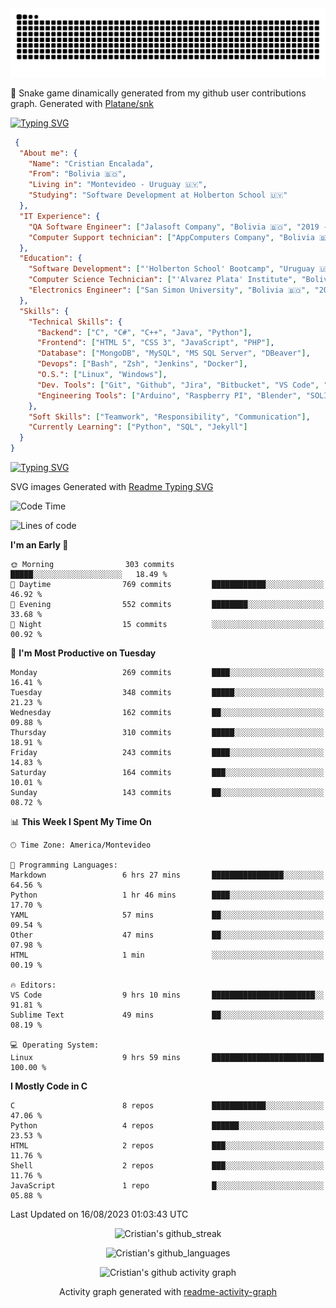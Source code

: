 <!---
<p align="left"> <img src="https://komarev.com/ghpvc/?username=cristian-encalada&label=Profile%20views&color=0e75b6&style=flat" alt="cristian-encalada" /> </p>
--->

<picture>
  <source media="(prefers-color-scheme: dark)" srcset="https://raw.githubusercontent.com/cristian-encalada/cristian-encalada/output/github-contribution-grid-snake-dark.svg">
  <source media="(prefers-color-scheme: light)" srcset="https://raw.githubusercontent.com/cristian-encalada/cristian-encalada/output/github-contribution-grid-snake.svg">
  <img alt="github contribution grid snake animation" src="https://raw.githubusercontent.com/cristian-encalada/cristian-encalada/output/github-contribution-grid-snake.svg">
</picture>

 :snake: Snake game dinamically generated from my github user contributions graph. Generated with [Platane/snk](https://github.com/Platane/snk)

[![Typing SVG](https://readme-typing-svg.demolab.com?duration=4000&pause=500&color=00FF00&background=000000&vCenter=true&width=435&lines=%5Bcristian%40github%5D%24+echo+Hi!;%5Bcristian%40github%5D%24+whoami)](https://git.io/typing-svg)

```JSON
 {
  "About me": {
    "Name": "Cristian Encalada",
    "From": "Bolivia 🇧🇴",
    "Living in": "Montevideo - Uruguay 🇺🇾",
    "Studying": "Software Development at Holberton School 🇺🇾"
  },
  "IT Experience": {
    "QA Software Engineer": ["Jalasoft Company", "Bolivia 🇧🇴", "2019 - 2021"],
    "Computer Support technician": ["AppComputers Company", "Bolivia 🇧🇴", "2016 - 2018"]
  },
  "Education": {
    "Software Development": ["'Holberton School' Bootcamp", "Uruguay 🇺🇾", "2023 - Now"],
    "Computer Science Technician": ["'Alvarez Plata' Institute", "Bolivia 🇧🇴", "2015 - 2017"],
    "Electronics Engineer": ["San Simon University", "Bolivia 🇧🇴", "2011 - 2016"]
  },
  "Skills": {
    "Technical Skills": {
      "Backend": ["C", "C#", "C++", "Java", "Python"],
      "Frontend": ["HTML 5", "CSS 3", "JavaScript", "PHP"],
      "Database": ["MongoDB", "MySQL", "MS SQL Server", "DBeaver"],
      "Devops": ["Bash", "Zsh", "Jenkins", "Docker"],
      "O.S.": ["Linux", "Windows"],
      "Dev. Tools": ["Git", "Github", "Jira", "Bitbucket", "VS Code", "Sublime Text", "Trello"],
      "Engineering Tools": ["Arduino", "Raspberry PI", "Blender", "SOLIDWORKS", "MATLAB"]
    },
    "Soft Skills": ["Teamwork", "Responsibility", "Communication"],
    "Currently Learning": ["Python", "SQL", "Jekyll"]
  }
}
```

[![Typing SVG](https://readme-typing-svg.demolab.com?font=Fira+Code&duration=4000&pause=501&color=00FF00&background=000000&vCenter=true&width=435&lines=%5Bcristian%40github%5D%24+ls+.%2Fstatistics)](https://git.io/typing-svg)

 SVG images Generated with [Readme Typing SVG](https://readme-typing-svg.demolab.com/demo/)

<!--START_SECTION:waka-->
![Code Time](http://img.shields.io/badge/Code%20Time-80%20hrs%2040%20mins-blue)

![Lines of code](https://img.shields.io/badge/From%20Hello%20World%20I%27ve%20Written-149.4%20thousand%20lines%20of%20code-blue)

**I'm an Early 🐤** 

```text
🌞 Morning                303 commits         █████░░░░░░░░░░░░░░░░░░░░   18.49 % 
🌆 Daytime                769 commits         ████████████░░░░░░░░░░░░░   46.92 % 
🌃 Evening                552 commits         ████████░░░░░░░░░░░░░░░░░   33.68 % 
🌙 Night                  15 commits          ░░░░░░░░░░░░░░░░░░░░░░░░░   00.92 % 
```
📅 **I'm Most Productive on Tuesday** 

```text
Monday                   269 commits         ████░░░░░░░░░░░░░░░░░░░░░   16.41 % 
Tuesday                  348 commits         █████░░░░░░░░░░░░░░░░░░░░   21.23 % 
Wednesday                162 commits         ██░░░░░░░░░░░░░░░░░░░░░░░   09.88 % 
Thursday                 310 commits         █████░░░░░░░░░░░░░░░░░░░░   18.91 % 
Friday                   243 commits         ████░░░░░░░░░░░░░░░░░░░░░   14.83 % 
Saturday                 164 commits         ███░░░░░░░░░░░░░░░░░░░░░░   10.01 % 
Sunday                   143 commits         ██░░░░░░░░░░░░░░░░░░░░░░░   08.72 % 
```


📊 **This Week I Spent My Time On** 

```text
🕑︎ Time Zone: America/Montevideo

💬 Programming Languages: 
Markdown                 6 hrs 27 mins       ████████████████░░░░░░░░░   64.56 % 
Python                   1 hr 46 mins        ████░░░░░░░░░░░░░░░░░░░░░   17.70 % 
YAML                     57 mins             ██░░░░░░░░░░░░░░░░░░░░░░░   09.54 % 
Other                    47 mins             ██░░░░░░░░░░░░░░░░░░░░░░░   07.98 % 
HTML                     1 min               ░░░░░░░░░░░░░░░░░░░░░░░░░   00.19 % 

🔥 Editors: 
VS Code                  9 hrs 10 mins       ███████████████████████░░   91.81 % 
Sublime Text             49 mins             ██░░░░░░░░░░░░░░░░░░░░░░░   08.19 % 

💻 Operating System: 
Linux                    9 hrs 59 mins       █████████████████████████   100.00 % 
```

**I Mostly Code in C** 

```text
C                        8 repos             ████████████░░░░░░░░░░░░░   47.06 % 
Python                   4 repos             ██████░░░░░░░░░░░░░░░░░░░   23.53 % 
HTML                     2 repos             ███░░░░░░░░░░░░░░░░░░░░░░   11.76 % 
Shell                    2 repos             ███░░░░░░░░░░░░░░░░░░░░░░   11.76 % 
JavaScript               1 repo              █░░░░░░░░░░░░░░░░░░░░░░░░   05.88 % 
```




 Last Updated on 16/08/2023 01:03:43 UTC
<!--END_SECTION:waka-->

<div align = "center">

![Cristian's github_streak](https://github-readme-streak-stats.herokuapp.com/?user=cristian-encalada&hide_border=true&theme=dark)

![Cristian's github_languages](https://github-readme-stats.vercel.app/api/top-langs?username=cristian-encalada&show_icons=true&hide_border=true&locale=en&layout=compact&theme=dark)

![Cristian's github activity graph](https://github-readme-activity-graph.vercel.app/graph?username=cristian-encalada&theme=github-compact)

Activity graph generated with [readme-activity-graph](https://github.com/Ashutosh00710/github-readme-activity-graph)

</div>